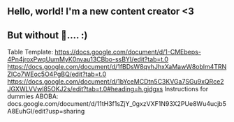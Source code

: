 ## Hello, world! I'm a new content creator <3
## But without 🧠.... :)

Table Template:
https://docs.google.com/document/d/1-CMEbeps-4Pn4jroxPwqUumMyK0nvau13CBbo-ssBYI/edit?tab=t.0
https://docs.google.com/document/d/1fBDsW8qvhJhxXaMawW8oblm4TRNZlCo7WEoc5O4PgBQ/edit?tab=t.0
https://docs.google.com/document/d/1bYceMCDtn5C3KVGa7SGu9xQRce2JGXWLVVwl85OKJ2s/edit?tab=t.0#heading=h.gjdgxs
Instructions for dummies ABOBA:
docs.google.com/document/d/11tH3f1sZjY_0gxzVXF1N93X2PUe8Wu4ucjb5A8EuhGI/edit?usp=sharing
